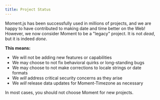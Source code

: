 ```yaml
---
title: Project Status
---
```


Moment.js has been successfully used in millions of projects, and we are happy to have contributed to making date and time better on the Web!
However, we now consider Moment to be a "legacy" project.  It is not *dead*, but it is indeed *done*.

**This means:**

- We will not be adding new features or capabilities
- We may choose to not fix behavioral quirks or long-standing bugs
- We may choose to not make corrections to locale strings or date formats
- We *will* address critical security concerns as they arise
- We *will* release data updates for Moment-Timezone as necessary

In most cases, you should not choose Moment for new projects.
